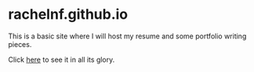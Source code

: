 # rachelnf.github.io

This is a basic site where I will host my resume and some portfolio writing pieces. 

Click <a href="https://rachelnf.github.io/"> here</a> to see it in all its glory.
